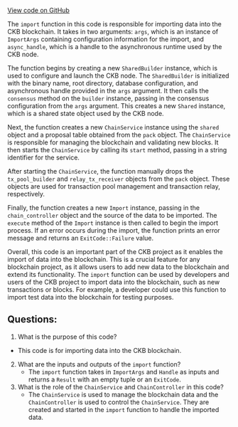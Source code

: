 [View code on GitHub](https://github.com/nervosnetwork/ckb/ckb-bin/src/subcommand/import.rs)

The `import` function in this code is responsible for importing data into the CKB blockchain. It takes in two arguments: `args`, which is an instance of `ImportArgs` containing configuration information for the import, and `async_handle`, which is a handle to the asynchronous runtime used by the CKB node.

The function begins by creating a new `SharedBuilder` instance, which is used to configure and launch the CKB node. The `SharedBuilder` is initialized with the binary name, root directory, database configuration, and asynchronous handle provided in the `args` argument. It then calls the `consensus` method on the `builder` instance, passing in the consensus configuration from the `args` argument. This creates a new `Shared` instance, which is a shared state object used by the CKB node.

Next, the function creates a new `ChainService` instance using the `shared` object and a proposal table obtained from the `pack` object. The `ChainService` is responsible for managing the blockchain and validating new blocks. It then starts the `ChainService` by calling its `start` method, passing in a string identifier for the service.

After starting the `ChainService`, the function manually drops the `tx_pool_builder` and `relay_tx_receiver` objects from the `pack` object. These objects are used for transaction pool management and transaction relay, respectively.

Finally, the function creates a new `Import` instance, passing in the `chain_controller` object and the source of the data to be imported. The `execute` method of the `Import` instance is then called to begin the import process. If an error occurs during the import, the function prints an error message and returns an `ExitCode::Failure` value.

Overall, this code is an important part of the CKB project as it enables the import of data into the blockchain. This is a crucial feature for any blockchain project, as it allows users to add new data to the blockchain and extend its functionality. The `import` function can be used by developers and users of the CKB project to import data into the blockchain, such as new transactions or blocks. For example, a developer could use this function to import test data into the blockchain for testing purposes.
## Questions: 
 1. What is the purpose of this code?
   - This code is for importing data into the CKB blockchain.
2. What are the inputs and outputs of the `import` function?
   - The `import` function takes in `ImportArgs` and `Handle` as inputs and returns a `Result` with an empty tuple or an `ExitCode`.
3. What is the role of the `ChainService` and `ChainController` in this code?
   - The `ChainService` is used to manage the blockchain data and the `ChainController` is used to control the `ChainService`. They are created and started in the `import` function to handle the imported data.